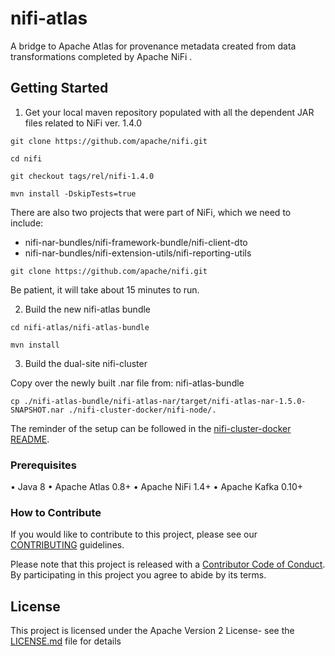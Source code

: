 # nifi-atlas
A bridge to Apache Atlas for provenance metadata created from  data transformations completed by Apache NiFi .

## Getting Started

1. Get your local maven repository populated with all the dependent JAR files related to NiFi ver. 1.4.0

```
git clone https://github.com/apache/nifi.git

cd nifi

git checkout tags/rel/nifi-1.4.0

mvn install -DskipTests=true
```

There are also two projects that were part of NiFi, which we need to include:

- nifi-nar-bundles/nifi-framework-bundle/nifi-client-dto
- nifi-nar-bundles/nifi-extension-utils/nifi-reporting-utils


```
git clone https://github.com/apache/nifi.git
```


Be patient, it will take about 15 minutes to run.

2. Build the new nifi-atlas bundle

```
cd nifi-atlas/nifi-atlas-bundle

mvn install
```

3. Build the dual-site nifi-cluster

Copy over the newly built .nar file from: nifi-atlas-bundle

```
cp ./nifi-atlas-bundle/nifi-atlas-nar/target/nifi-atlas-nar-1.5.0-SNAPSHOT.nar ./nifi-cluster-docker/nifi-node/.

```

The reminder of the setup can be followed in the [nifi-cluster-docker README](nifi-cluster-docker/README.md).


### Prerequisites 

• Java 8
• Apache Atlas 0.8+
• Apache NiFi 1.4+
• Apache Kafka 0.10+

### How to Contribute

If you would like to contribute to this project, please see our [CONTRIBUTING](CONTRIBUTING.md) guidelines.

Please note that this project is released with a [Contributor Code of Conduct](CODE_OF_CONDUCT.md). By participating in this project you agree to abide by its terms.


## License

This project is licensed under the Apache Version 2 License- see the [LICENSE.md](LICENSE.md) file for details





